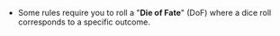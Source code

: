 - Some rules require you to roll a "**Die of Fate**" (DoF) where a dice roll corresponds to a specific outcome. 
